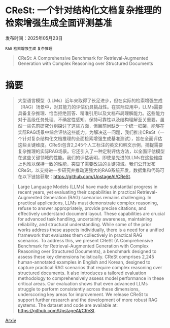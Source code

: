 # CReSt: 一个针对结构化文档复杂推理的检索增强生成全面评测基准

发布时间：2025年05月23日

`RAG` `检索增强生成` `复杂推理`

> CReSt: A Comprehensive Benchmark for Retrieval-Augmented Generation with Complex Reasoning over Structured Documents

# 摘要

> 大型语言模型（LLMs）近年来取得了长足进步，但在实际的检索增强生成（RAG）场景中，对其能力的评估仍具挑战性。在实际应用中，LLMs需要具备复杂推理、恰当拒绝回答、精准引用以及文档布局理解能力。这些能力对于高级任务处理、不确定性感知、保持可靠性以及结构理解至关重要。虽然一些先前研究分别探讨了这些方面，但目前尚缺乏一个统一框架，能够在实际RAG场景中综合评估这些能力。为解决这一问题，我们推出CReSt（一个针对复杂结构化文档推理的全面检索增强生成基准测试），旨在全面评估这些关键维度。CReSt包含2,245个人工标注的英文和韩文示例，捕捉需要复杂推理的实际RAG场景。它还引入了一种定制评估方法，以全面评估模型在这些关键领域的性能。我们的评估表明，即使是先进的LLMs在这些维度上也难以保持一致的性能，突显了需要改进的关键领域。我们公开发布CReSt，以支持进一步研究并推动更强大的RAG系统开发。数据集和代码可在以下链接获取：https://github.com/UpstageAI/CReSt.

> Large Language Models (LLMs) have made substantial progress in recent years, yet evaluating their capabilities in practical Retrieval-Augmented Generation (RAG) scenarios remains challenging. In practical applications, LLMs must demonstrate complex reasoning, refuse to answer appropriately, provide precise citations, and effectively understand document layout. These capabilities are crucial for advanced task handling, uncertainty awareness, maintaining reliability, and structural understanding. While some of the prior works address these aspects individually, there is a need for a unified framework that evaluates them collectively in practical RAG scenarios. To address this, we present CReSt (A Comprehensive Benchmark for Retrieval-Augmented Generation with Complex Reasoning over Structured Documents), a benchmark designed to assess these key dimensions holistically. CReSt comprises 2,245 human-annotated examples in English and Korean, designed to capture practical RAG scenarios that require complex reasoning over structured documents. It also introduces a tailored evaluation methodology to comprehensively assess model performance in these critical areas. Our evaluation shows that even advanced LLMs struggle to perform consistently across these dimensions, underscoring key areas for improvement. We release CReSt to support further research and the development of more robust RAG systems. The dataset and code are available at: https://github.com/UpstageAI/CReSt.

[Arxiv](https://arxiv.org/abs/2505.17503)